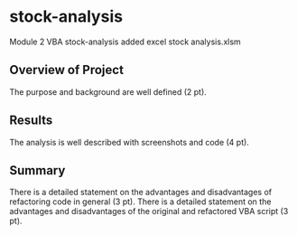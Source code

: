 # stock-analysis
Module 2 VBA  stock-analysis
added excel stock analysis.xlsm

## Overview of Project
The purpose and background are well defined (2 pt).
## Results
The analysis is well described with screenshots and code (4 pt).
## Summary
There is a detailed statement on the advantages and disadvantages of refactoring code in general (3 pt).
There is a detailed statement on the advantages and disadvantages of the original and refactored VBA script (3 pt).
